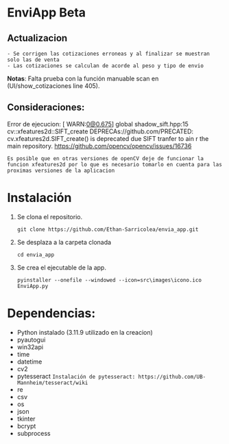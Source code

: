# EnviApp Beta

## Actualizacion
                    
    - Se corrigen las cotizaciones erroneas y al finalizar se muestran solo las de venta
    - Las cotizaciones se calculan de acorde al peso y tipo de envio

**Notas**: 
    Falta prueba con la función manuable scan en (UI/show_cotizaciones line 405).

## Consideraciones:

Error de ejecucion: [ WARN:0@0.675] global shadow_sift.hpp:15 cv::xfeatures2d::SIFT_create DEPRECAs://github.com/PRECATED: cv.xfeatures2d.SIFT_create() is deprecated due SIFT tranfer to ain r
the main repository. https://github.com/opencv/opencv/issues/16736 

    Es posible que en otras versiones de openCV deje de funcionar la funcion xfeatures2d por lo que es necesario tomarlo en cuenta para las proximas versiones de la aplicacion

# Instalación

1. Se clona el repositorio.

    ```git clone https://github.com/Ethan-Sarricolea/envia_app.git ```

2. Se desplaza a la carpeta clonada 

    ```cd envia_app```

3. Se crea el ejecutable de la app.

    ```pyinstaller --onefile --windowed --icon=src\images\icono.ico EnviApp.py```

# Dependencias:

* Python instalado (3.11.9 utilizado en la creacion)
* pyautogui
* win32api
* time
* datetime
* cv2
* pytesseract
    ```Instalación de pytesseract: https://github.com/UB-Mannheim/tesseract/wiki```
* re
* csv
* os
* json
* tkinter
* bcrypt
* subprocess